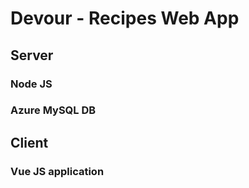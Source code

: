 # Devour - Recipes Web App

## Server
### Node JS
### Azure MySQL DB

## Client
### Vue JS application
